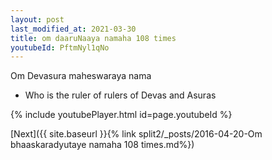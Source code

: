 ```yaml
---
layout: post
last_modified_at: 2021-03-30
title: om daaruNaaya namaha 108 times
youtubeId: PftmNyl1qNo
---
```

 
 
Om Devasura maheswaraya nama 
 
 -  Who is the ruler of rulers of Devas and Asuras 
 
  
 
  
 
 
 
 
 
 


{% include youtubePlayer.html id=page.youtubeId %}
 
[Next]({{ site.baseurl }}{% link  split2/_posts/2016-04-20-Om bhaaskaradyutaye namaha 108 times.md%})
 

